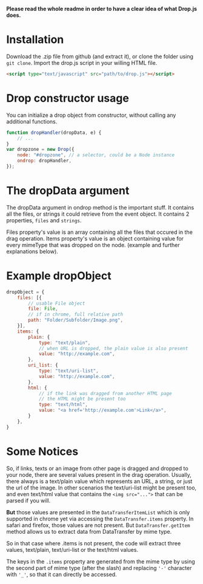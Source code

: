 **Please read the whole readme in order to have a clear idea of what Drop.js does.**

# Installation

Download the .zip file from github (and extract it), or clone the folder using `git clone`. Import the drop.js script in your willing HTML file.

```html
<script type="text/javascript" src="path/to/drop.js"></script>
```

# Drop constructor usage
You can initialize a drop object from constructor, without calling any additional functions.

```javascript
function dropHandler(dropData, e) {
    // ...
}
var dropzone = new Drop({
    node: "#dropzone", // a selector, could be a Node instance
    ondrop: dropHandler,
});
```

# The dropData argument
The dropData argument in ondrop method is the important stuff. It contains all the files, or strings it could retrieve from the event object. It contains 2 properties, `files` and `strings`.

Files property's value is an array containing all the files that occured in the drag operation.
Items property's value is an object containing value for every mimeType that was dropped on the node. (example and further explanations below).

# Example dropObject
```javascript
dropObject = {
    files: [{
        // usable File object
        file: File,
        // if in chrome, full relative path
        path: "Folder/Subfolder/Image.png",
    }],
    items: {
        plain: {
            type: "text/plain",
            // when URL is dropped, the plain value is also present
            value: "http://example.com",
        },
        uri_list: {
            type: "text/uri-list",
            value: "http://example.com",
        },
        html: {
            // if the link was dragged from another HTML page
            // the HTML might be present too
            type: "text/html",
            value: "<a href='http://example.com'>Link</a>",
        }
    },
}
```

# Some Notices

So, if links, texts or an image from other page is dragged and dropped to your node, there are several values present in the drag operation. Usually, there always is a text/plain value which represents an URL, a string, or just the url of the image. In other scenarios the text/uri-list might be present too, and even text/html value that contains the `<img src="...">` that can be parsed if you will.

**But** those values are presented in the `DataTransferItemList` which is only supported in chrome yet via accessing the `DataTransfer.items` property. In safari and firefox, those values are not present. But `DataTransfer.getItem` method allows us to extract data from DataTransfer by mime type.

So in that case where .items is not present, the code will extract three values, text/plain, text/uri-list or the text/html values.

The keys in the `.items` property are generated from the mime type by using the second part of mime type (after the slash) and replacing `'-'` character with `'_'`, so that it can directly be accessed.
